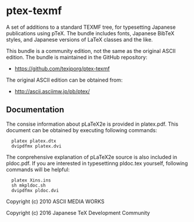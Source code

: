 # ptex-texmf

A set of additions to a standard TEXMF tree, for typesetting Japanese
publications using pTeX. The bundle includes fonts, Japanese BibTeX
styles, and Japanese versions of LaTeX classes and the like.

This bundle is a community edition, not the same as the original ASCII
edition. The bundle is maintained in the GitHub repository:

- https://github.com/texjporg/ptex-texmf

The original ASCII edition can be obtained from:

- http://ascii.asciimw.jp/pb/ptex/

## Documentation

The consise information about pLaTeX2e is provided in platex.pdf.
This document can be obtained by executing following commands:

~~~~
  platex platex.dtx
  dvipdfmx platex.dvi
~~~~

The conprehensive explanation of pLaTeX2e source is also included in
pldoc.pdf. If you are interested in typesettinng pldoc.tex yourself,
following commands will be helpful:

~~~~
  platex Xins.ins
  sh mkpldoc.sh
  dvipdfmx pldoc.dvi
~~~~

Copyright (c) 2010 ASCII MEDIA WORKS

Copyright (c) 2016 Japanese TeX Development Community
